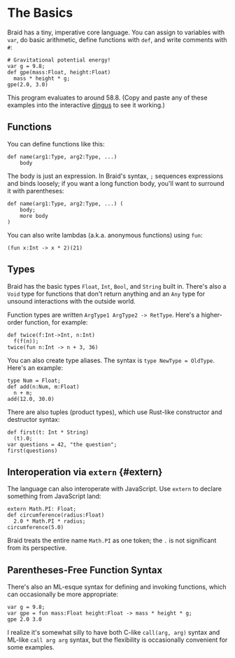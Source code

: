 # The Basics

Braid has a tiny, imperative core language. You can assign to variables with `var`, do basic arithmetic, define functions with `def`, and write comments with `#`:

    # Gravitational potential energy!
    var g = 9.8;
    def gpe(mass:Float, height:Float)
      mass * height * g;
    gpe(2.0, 3.0)

This program evaluates to around 58.8. (Copy and paste any of these examples into the interactive [dingus][] to see it working.)

[dingus]: ../dingus

## Functions

You can define functions like this:

    def name(arg1:Type, arg2:Type, ...)
        body

The body is just an expression. In Braid's syntax, `;` sequences expressions and binds loosely; if you want a long function body, you'll want to surround it with parentheses:

    def name(arg1:Type, arg2:Type, ...) (
        body;
        more body
    )

You can also write lambdas (a.k.a. anonymous functions) using `fun`:

    (fun x:Int -> x * 2)(21)

## Types

Braid has the basic types `Float`, `Int`, `Bool`, and `String` built in. There's also a `Void` type for functions that don't return anything and an `Any` type for unsound interactions with the outside world.

Function types are written `ArgType1 ArgType2 -> RetType`. Here's a higher-order function, for example:

    def twice(f:Int->Int, n:Int)
      f(f(n));
    twice(fun n:Int -> n + 3, 36)

You can also create type aliases. The syntax is `type NewType = OldType`. Here's an example:

    type Num = Float;
    def add(n:Num, m:Float)
      n + m;
    add(12.0, 30.0)

There are also tuples (product types), which use Rust-like constructor and destructor syntax:
    
    def first(t: Int * String)
      (t).0;
    var questions = 42, "the question";
    first(questions)

## Interoperation via `extern` {#extern}

The language can also interoperate with JavaScript. Use `extern` to declare something from JavaScript land:

    extern Math.PI: Float;
    def circumference(radius:Float)
      2.0 * Math.PI * radius;
    circumference(5.0)

Braid treats the entire name `Math.PI` as one token; the `.` is not significant from its perspective.

## Parentheses-Free Function Syntax

There's also an ML-esque syntax for defining and invoking functions, which can occasionally be more appropriate:

    var g = 9.8;
    var gpe = fun mass:Float height:Float -> mass * height * g;
    gpe 2.0 3.0

I realize it's somewhat silly to have both C-like `call(arg, arg)` syntax and ML-like `call arg arg` syntax, but the flexibility is occasionally convenient for some examples.
